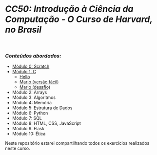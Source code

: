 # **_CC50: Introdução à Ciência da Computação - O Curso de Harvard, no Brasil_**

&nbsp;
### **_Conteúdos abordados:_**

* <a href="./mod-0-scratch/">Módulo 0: Scratch</a>
* <a href="./mod-1-C/">Módulo 1: C</a>
  * <a href="./mod-1-C/hello">Hello</a>
  * <a href="./mod-1-C/mario-facil">Mario (versão fácil)</a>  
  * <a href="./mod-1-C/mario-desafio">Mario (desafio)</a>
* Módulo 2: Arrays
* Módulo 3: Algoritmos
* Módulo 4: Memória
* Módulo 5: Estrutura de Dados
* Módulo 6: Python
* Módulo 7: SQL
* Módulo 8: HTML, CSS, JavaScript
* Módulo 9: Flask
* Módulo 10: Ética


Neste repositório estarei compartilhando todos os exercícios realizados neste curso.